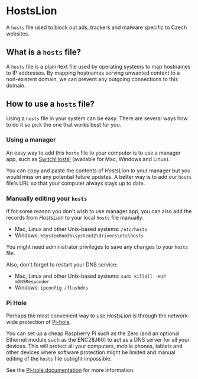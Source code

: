 # HostsLion

A `hosts` file used to block out ads, trackers and malware specific to Czech websites.

## What is a `hosts` file?

A `hosts` file is a plain-text file used by operating systems to map hostnames to IP addresses. By mapping hostnames serving unwanted content to a non-existent domain, we can prevent any outgoing connections to this domain.

## How to use a `hosts` file?

Using a `hosts` file in your system can be easy. There are several ways how to do it so pick the one that works best for you.

### Using a manager

An easy way to add this `hosts` file to your computer is to use a manager app, such as [SwitchHosts!](https://oldj.github.io/SwitchHosts/) (available for Mac, Windows and Linux).

You can copy and paste the contents of _HostsLion_ to your manager but you would miss on any potential future updates. A better way is to add our `hosts` file's URL so that your computer always stays up to date.

### Manually editing your `hosts`

If for some reason you don't wish to use manager app, you can also add the records from _HostsLion_ to your local `hosts` file manually.

- Mac, Linux and other Unix-based systems: `/etc/hosts`
- Windows: `%SystemRoot%\system32\drivers\etc\hosts`

You might need administrator privileges to save any changes to your `hosts` file.

Also, don't forget to restart your DNS service:

- Mac, Linux and other Unix-based systems: `sudo killall -HUP mDNSResponder`
- Windows: `ipconfig /flushdns`

### Pi Hole

Perhaps the most convenient way to use _HostsLion_ is through the network-wide protection of [Pi-hole](https://pi-hole.net/).

You can set up a cheap Raspberry Pi such as the Zero (and an optional Ethernet module such as the ENC28J60) to act as a DNS server for all your devices. This will protect all your computers, mobile phones, tablets and other devices where software protection might be limited and manual editing of the `hosts` file outright impossible.

See the [Pi-hole documentation](https://docs.pi-hole.net/) for more information.

